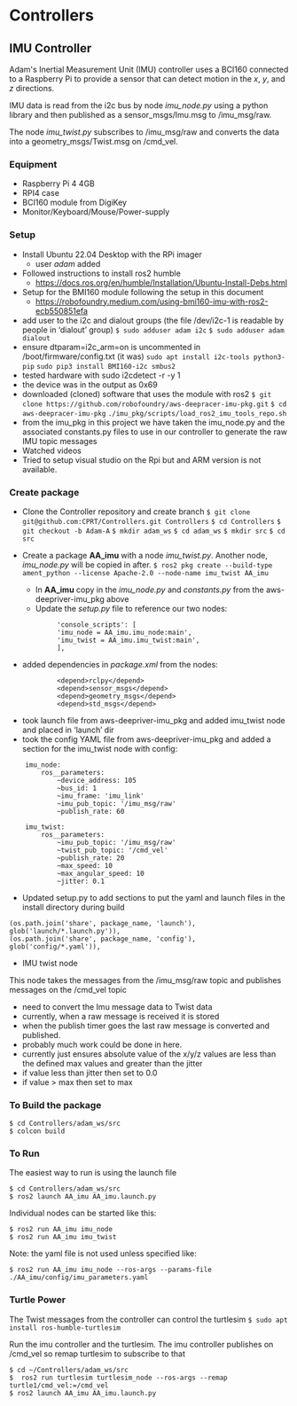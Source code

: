 # Controllers

## IMU Controller

 Adam's Inertial Measurement Unit (IMU) controller uses a BCI160 connected to a Raspberry Pi to provide a sensor that can detect motion in the *x*, *y*, and *z* directions.

IMU data is read from the i2c bus by node *imu_node.py* using a python library  and then published as a sensor_msgs/Imu.msg to /imu_msg/raw. 

The node *imu_twist.py* subscribes to /imu_msg/raw and converts the data into a geometry_msgs/Twist.msg on /cmd_vel.

### Equipment
- Raspberry Pi 4 4GB
- RPI4 case
- BCI160 module from DigiKey
- Monitor/Keyboard/Mouse/Power-supply

### Setup
-   Install Ubuntu 22.04 Desktop with the RPi imager
	- user *adam* added
-   Followed instructions to install ros2 humble
	-   https://docs.ros.org/en/humble/Installation/Ubuntu-Install-Debs.html
-   Setup for the BMI160 module following the setup in this document
	-   https://robofoundry.medium.com/using-bmi160-imu-with-ros2-ecb550851efa
-   add user to the i2c and dialout groups (the file /dev/i2c-1 is readable by people in ‘dialout’ group)
	```$ sudo adduser adam i2c```
	```$ sudo adduser adam dialout```
-   ensure dtparam=i2c_arm=on is uncommented in /boot/firmware/config.txt (it was)
```sudo apt install i2c-tools python3-pip```
```sudo pip3 install BMI160-i2c smbus2```
-   tested hardware with sudo i2cdetect -r -y 1
-   the device was in the output as 0x69
-   downloaded (cloned) software that uses the module with ros2
	```$ git clone https://github.com/robofoundry/aws-deepracer-imu-pkg.git```
	```$ cd aws-deepracer-imu-pkg```
	```./imu_pkg/scripts/load_ros2_imu_tools_repo.sh```
-   from the imu_pkg in this project we have taken the imu_node.py and the associated constants.py files to use in our controller to generate the raw IMU topic messages
-   Watched videos
-   Tried to setup visual studio on the Rpi but and ARM version is not available.

### Create package
-   Clone the Controller repository and create branch
	```$ git clone git@github.com:CPRT/Controllers.git Controllers```
	```$ cd Controllers```
   ```$ git checkout -b Adam-A```
   ```$ mkdir adam_ws```
	```$ cd adam_ws```
	```$ mkdir src```
	```$ cd src```

-   Create a package **AA_imu** with a node *imu_twist.py*. Another node, *imu_node.py* will be copied in after.
	```$ ros2 pkg create --build-type ament_python --license Apache-2.0 --node-name imu_twist AA_imu```
	-   In **AA_imu** copy in the *imu_node.py* and *constants.py* from the aws-deepriver-imu_pkg above
	-   Update the *setup.py* file to reference our two nodes:
```
			'console_scripts': [
			'imu_node = AA_imu.imu_node:main',
			'imu_twist = AA_imu.imu_twist:main',
			],
```

-   added dependencies in *package.xml* from the nodes:
```
			<depend>rclpy</depend>
			<depend>sensor_msgs</depend>
			<depend>geometry_msgs</depend>
			<depend>std_msgs</depend>
```

-   took launch file from aws-deepriver-imu_pkg and added imu_twist node and placed in ‘launch’ dir
-   took the config YAML file from aws-deepriver-imu_pkg and added a section for the imu_twist node with config:
```
	imu_node:
		ros__parameters:
			~device_address: 105
			~bus_id: 1
			~imu_frame: 'imu_link'
			~imu_pub_topic: '/imu_msg/raw'
			~publish_rate: 60

	imu_twist:
		ros__parameters:
			~imu_pub_topic: '/imu_msg/raw'
			~twist_pub_topic: '/cmd_vel'
			~publish_rate: 20
			~max_speed: 10
			~max_angular_speed: 10
			~jitter: 0.1
```
  
-   Updated setup.py to add sections to put the yaml and launch files in the install directory during build
```
(os.path.join('share', package_name, 'launch'),
glob('launch/*.launch.py')),
(os.path.join('share', package_name, 'config'),
glob('config/*.yaml')),
```

-   IMU twist node

This node takes the messages from the /imu_msg/raw topic and publishes messages on the /cmd_vel topic

-   need to convert the Imu message data to Twist data
-   currently, when a raw message is received it is stored
-   when the publish timer goes the last raw message is converted and published.
-   probably much work could be done in here.
-   currently just ensures absolute value of the x/y/z values are less than the defined max values and greater than the jitter
-   if value less than jitter then set to 0.0
-   if value > max then set to max

### To Build the package
```
$ cd Controllers/adam_ws/src
$ colcon build
```


### To Run

The easiest way to run is using the launch file
```
$ cd Controllers/adam_ws/src
$ ros2 launch AA_imu AA_imu.launch.py
```

Individual nodes can be started like this:
```
$ ros2 run AA_imu imu_node
$ ros2 run AA_imu imu_twist
```
Note: the yaml file is not used unless specified like:
```
$ ros2 run AA_imu imu_node --ros-args --params-file ./AA_imu/config/imu_parameters.yaml
```

### Turtle Power
The Twist messages from the controller can control the turtlesim
```$ sudo apt install ros-humble-turtlesim ```

Run the imu controller and the turtlesim. The imu controller publishes on /cmd_vel so remap turtlesim to subscribe to that  
```
$ cd ~/Controllers/adam_ws/src
$  ros2 run turtlesim turtlesim_node --ros-args --remap turtle1/cmd_vel:=/cmd_vel
$ ros2 launch AA_imu AA_imu.launch.py
```
